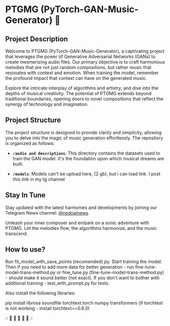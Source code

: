 # PTGMG (PyTorch-GAN-Music-Generator) :musical_keyboard:

## Project Description

Welcome to PTGMG (PyTorch-GAN-Music-Generator), a captivating project that leverages the power of Generative Adversarial Networks (GANs) to create mesmerizing audio files. Our primary objective is to craft harmonious melodies that are not just random compositions, but rather music that resonates with context and emotion. When training the model, remember the profound impact that context can have on the generated music.

Explore the intricate interplay of algorithms and artistry, and dive into the depths of musical creativity. The potential of PTGMG extends beyond traditional boundaries, opening doors to novel compositions that reflect the synergy of technology and imagination.

## Project Structure

The project structure is designed to provide clarity and simplicity, allowing you to delve into the magic of music generation effortlessly. The repository is organized as follows:

- **`/audio and descriptions`**: This directory contains the datasets used to train the GAN model. It's the foundation upon which musical dreams are built.

- **`/models`**: Models can't be upload here, (2 gb), but i can load link. I post this link in my tg channel

## Stay In Tune

Stay updated with the latest harmonies and developments by joining our Telegram News channel: [@nedoainews](https://t.me/nedoainews).

Unleash your inner composer and embark on a sonic adventure with PTGMG. Let the melodies flow, the algorithms harmonize, and the music transcend.

## How to use?

Run fit_model_with_save_points (recomended).py. Start training the model. Then if you need to add more data for better generation - run fine-tune-model-trans-method.py or fine_tune.py (fine-tune-model-trans-method.py) - should make it sound better (not exact). If you don't want to bother with additional training - test_with_prompt.py for tests. 

Also install the following libraries:

pip install librosa soundfile torchtext torch numpy transformers (if torchtext is not working - install torchtext==0.6.0)

:notes: :musical_keyboard: :guitar: :trumpet: :violin: :drum: :notes:
